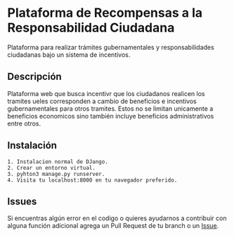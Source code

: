 # Plataforma de Recompensas a la Responsabilidad Ciudadana
Plataforma para realizar trámites gubernamentales y responsabilidades ciudadanas bajo un sistema de incentivos.

## Descripción
Plataforma web que busca incentivr que los ciudadanos realicen los tramites ueles corresponden a cambio de beneficios e incentivos gubernamentales para otros tramites. Estos no se limitan unicamente a beneficios economicos sino también incluye beneficios administrativos entre otros.

## Instalación
```
1. Instalacion normal de DJango.
2. Crear un entorno virtual.
3. pyhton3 manage.py runserver.
4. Visita tu localhost:8000 en tu navegador preferido. 

```

## Issues
Si encuentras algún error en el codigo o quieres ayudarnos a contribuir con alguna función adicional agrega un Pull Request de tu branch o un [Issue](https://github.com/juanpflores94/PARECI/issues).
